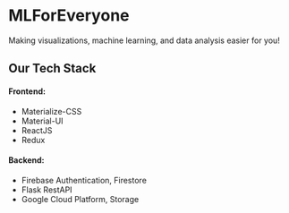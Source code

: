 # MLForEveryone

Making visualizations, machine learning, and data analysis easier for you!

## Our Tech Stack
#### Frontend: 
- Materialize-CSS
- Material-UI
- ReactJS 
- Redux
#### Backend: 
- Firebase Authentication, Firestore
- Flask RestAPI
- Google Cloud Platform, Storage

